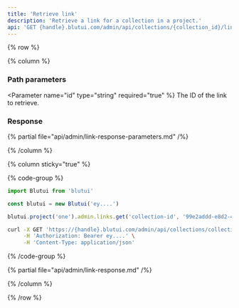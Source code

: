 ```yaml
---
title: 'Retrieve link'
description: 'Retrieve a link for a collection in a project.'
api: 'GET {handle}.blutui.com/admin/api/collections/{collection_id}/links/{id}'
---
```


{% row %}

{% column %}
### Path parameters

<Parameter name="id" type="string" required="true" %}
The ID of the link to retrieve.
</Parameter>

### Response

{% partial file="api/admin/link-response-parameters.md" /%}

{% /column %}

{% column sticky="true" %}

{% code-group %}

```ts {% process=false filename="Node.js" %}
import Blutui from 'blutui'

const blutui = new Blutui('ey....')

blutui.project('one').admin.links.get('collection-id', '99e2addd-e8d2-45c3-8184-fbcae8a6cf29')
```

```bash {% process=false filename="cURL" %}
curl -X GET 'https://{handle}.blutui.com/admin/api/collections/collections-id/links/99e2addd-e8d2-45c3-8184-fbcae8a6cf29' \
     -H 'Authorization: Bearer ey....' \
     -H 'Content-Type: application/json'
```

{% /code-group %}

{% partial file="api/admin/link-response.md" /%}

{% /column %}

{% /row %}
